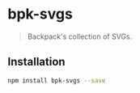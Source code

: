 # bpk-svgs

> Backpack's collection of SVGs.

## Installation

```sh
npm install bpk-svgs --save
```
